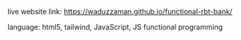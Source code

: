 live website link: https://waduzzaman.github.io/functional-rbt-bank/

language: html5, tailwind, JavaScript, JS functional programming 